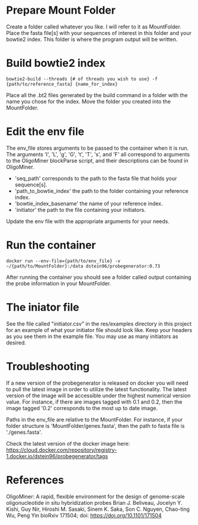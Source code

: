 # Prepare Mount Folder
Create a folder called whatever you like. I will refer to it as MountFolder. Place the fasta file[s] with your sequences of interest in this folder and your bowtie2 index. This folder is where the program output will be written.

# Build bowtie2 index
```
bowtie2-build --threads {# of threads you wish to use} -f {path/to/reference_fasta} {name_for_index}
```
Place all the .bt2 files generated by the build command in a folder with the name you chose for the index.
Move the folder you created into the MountFolder.

# Edit the env file
The env_file stores arguments to be passed to the container when it is run.
The arguments 'l', 'L', 'g', 'G', 't', 'T', 's', and 'F' all correspond to arguments to the OligoMiner blockParse script, and their descriptions can be found in OligoMiner.
- 'seq_path' corresponds to the path to the fasta file that holds your sequence[s].
- 'path_to_bowtie_index' the path to the folder containing your reference index.
- 'bowtie_index_basename' the name of your reference index.
- 'initiator' the path to the file containing your initiators.  
  
Update the env file with the appropriate arguments for your needs. 

# Run the container
```
docker run --env-file={path/to/env_file} -v ~/{path/to/MountFolder}:/data dstein96/probegenerator:0.73
```
After running the container you should see a folder called output containing the probe information in your MountFolder.

# The iniator file
See the file called "initiator.csv" in the res/examples directory in this project for an example of what your initiator file should look like. Keep your headers as you see them in the example file. You may use as many initiators as desired.

# Troubleshooting
If a new version of the probegenerator is released on docker you will need to pull the latest image in order to utilize the latest functionality. The latest version of the image will be accessible under the highest numerical version value. For instance, if there are images tagged with 0.1 and 0.2, then the image tagged '0.2' corresponds to the most up to date image. 

Paths in the env_file are relative to the MountFolder. For instance, if your folder structure is 'MountFolder/genes.fasta', then the path to fasta file is './genes.fasta'.

Check the latest version of the docker image here: https://cloud.docker.com/repository/registry-1.docker.io/dstein96/probegenerator/tags

# References 
OligoMiner: A rapid, flexible environment for the design of genome-scale oligonucleotide in situ hybridization probes Brian J. Beliveau, Jocelyn Y. Kishi, Guy Nir, Hiroshi M. Sasaki, Sinem K. Saka, Son C. Nguyen, Chao-ting Wu, Peng Yin bioRxiv 171504; doi: https://doi.org/10.1101/171504
